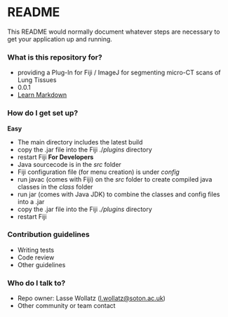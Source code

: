 # README #

This README would normally document whatever steps are necessary to get your application up and running.

### What is this repository for? ###

* providing a Plug-In for Fiji / ImageJ for segmenting micro-CT scans of Lung Tissues
* 0.0.1
* [Learn Markdown](https://bitbucket.org/tutorials/markdowndemo)

### How do I get set up? ###
**Easy**
* The main directory includes the latest build
* copy the .jar file into the Fiji ./*plugins* directory
* restart Fiji
**For Developers**
* Java sourcecode is in the *src* folder
* Fiji configuration file (for menu creation) is under *config*
* run javac (comes with Fiji) on the *src* folder to create compiled java classes in the *class* folder
* run jar (comes with Java JDK) to combine the classes and config files into a .jar
* copy the .jar file into the Fiji *./plugins* directory
* restart Fiji

### Contribution guidelines ###

* Writing tests
* Code review
* Other guidelines

### Who do I talk to? ###

* Repo owner: Lasse Wollatz (l.wollatz@soton.ac.uk)
* Other community or team contact